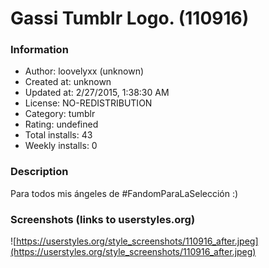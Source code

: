 # Gassi Tumblr Logo. (110916)

### Information
- Author: loovelyxx (unknown)
- Created at: unknown
- Updated at: 2/27/2015, 1:38:30 AM
- License: NO-REDISTRIBUTION
- Category: tumblr
- Rating: undefined
- Total installs: 43
- Weekly installs: 0


### Description
Para todos mis ángeles de #FandomParaLaSelección :)


### Screenshots (links to userstyles.org)
![https://userstyles.org/style_screenshots/110916_after.jpeg](https://userstyles.org/style_screenshots/110916_after.jpeg)


